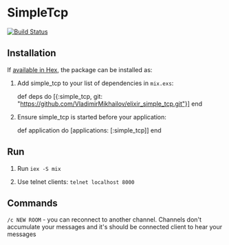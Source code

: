 # SimpleTcp

[![Build
Status](https://semaphoreci.com/api/v1/VladimirMikhailov/elixir_simple_tcp/branches/master/badge.svg)](https://semaphoreci.com/VladimirMikhailov/elixir_simple_tcp)

## Installation

If [available in Hex](https://hex.pm/docs/publish), the package can be installed as:

  1. Add simple_tcp to your list of dependencies in `mix.exs`:

        def deps do
          [{:simple_tcp, git: "https://github.com/VladimirMikhailov/elixir_simple_tcp.git"}]
        end

  2. Ensure simple_tcp is started before your application:

        def application do
          [applications: [:simple_tcp]]
        end

## Run

  1. Run `iex -S mix`

  2. Use telnet clients: `telnet localhost 8000`

## Commands

  `/c NEW ROOM` - you can reconnect to another channel. Channels don't
  accumulate your messages and it's should be connected client to hear
  your messages
